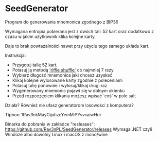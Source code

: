 # SeedGenerator

Program do generowania mnemonica zgodnego z BIP39 

Wymagana entropia pobierana jest z dwóch talii 52 kart oraz dodatkowo z czasu w jakim użytkownik klika kolejne karty. 

Daje to brak powtażalności nawet przy użyciu tego samego układu kart.

Instrukcja:

- Przygotuj talię 52 kart.
- Potasuj ją metodą ['riffle shuffle'](https://en.wikipedia.org/wiki/Shuffling#Riffle) co najmniej 7 razy
- Wybierz długość mnemonica jaki chcesz uzyskać
- Klikaj kolejne wylosowane karty zgodnie z poleceniami
- Potasuj talię ponownie i wylosuj/klikaj drugi raz
- Wygenerowany mnemonic pojawi się w dolnym okienku
- Przed rozpoczęciem klikania możesz wpisać 'coś' w pole salt

Działa? Również nie ufasz generatorom losowości z komputera? 

Tipbox: 1Rav3nkMayCijuhzcYemMiPYsvcaiwHni

Binarka do pobrania w zakładce "resleases": https://github.com/Rav3nPL/SeedGenerator/releases
Wymaga .NET czyli Windoze albo dowolny Linux i macOS z mono/wine
